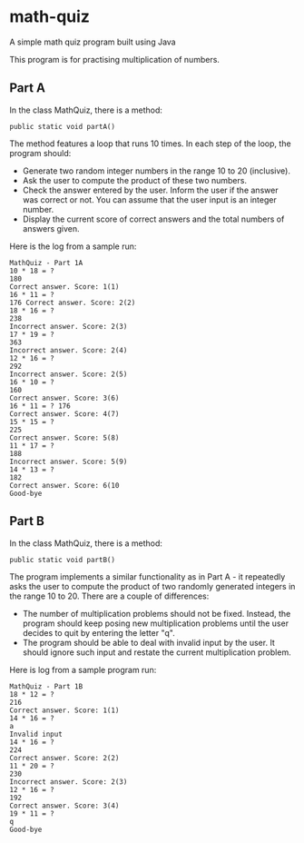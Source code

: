 # math-quiz
A simple math quiz program built using Java

This program is for practising multiplication of numbers. 

## Part A

In the class MathQuiz, there is a method:
```
public static void partA()
```

The method features a loop that runs 10 times. In each step of the loop, the program should:
* Generate two random integer numbers in the range 10 to 20 (inclusive).
* Ask the user to compute the product of these two numbers.
* Check the answer entered by the user. Inform the user if the answer was correct or not. You can assume that the user input is an integer number.
* Display the current score of correct answers and the total numbers of answers given. 

Here is the log from a sample run:
```
MathQuiz - Part 1A
10 * 18 = ?
180
Correct answer. Score: 1(1)
16 * 11 = ?
176 Correct answer. Score: 2(2)
18 * 16 = ?
238
Incorrect answer. Score: 2(3)
17 * 19 = ?
363
Incorrect answer. Score: 2(4)
12 * 16 = ?
292
Incorrect answer. Score: 2(5)
16 * 10 = ?
160
Correct answer. Score: 3(6)
16 * 11 = ? 176
Correct answer. Score: 4(7)
15 * 15 = ?
225
Correct answer. Score: 5(8)
11 * 17 = ?
188
Incorrect answer. Score: 5(9)
14 * 13 = ?
182
Correct answer. Score: 6(10
Good-bye 
```

## Part B

In the class MathQuiz, there is a method:
```
public static void partB()
```

The program implements a similar functionality as in Part A - it repeatedly asks the user to compute the product of two randomly generated integers in the range 10 to 20. There are a couple of differences:
* The number of multiplication problems should not be fixed. Instead, the program should keep posing new multiplication problems until the user decides to quit by entering the letter "q". 
* The program should be able to deal with invalid input by the user. It should ignore such input and restate the current multiplication problem. 

Here is log from a sample program run:
```
MathQuiz - Part 1B
18 * 12 = ?
216
Correct answer. Score: 1(1)
14 * 16 = ?
a
Invalid input
14 * 16 = ?
224
Correct answer. Score: 2(2)
11 * 20 = ?
230
Incorrect answer. Score: 2(3)
12 * 16 = ?
192
Correct answer. Score: 3(4)
19 * 11 = ?
q
Good-bye 
```

